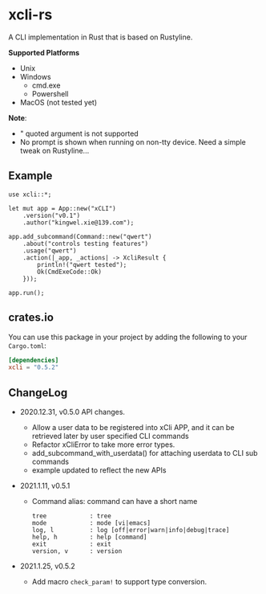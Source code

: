 # xcli-rs

A CLI implementation in Rust that is based on Rustyline.

**Supported Platforms**
* Unix
* Windows
   * cmd.exe
   * Powershell
* MacOS (not tested yet)

**Note**:
* " quoted argument is not supported
* No prompt is shown when running on non-tty device. Need a simple tweak on Rustyline...

## Example
```no_run
use xcli::*;

let mut app = App::new("xCLI")
    .version("v0.1")
    .author("kingwel.xie@139.com");

app.add_subcommand(Command::new("qwert")
    .about("controls testing features")
    .usage("qwert")
    .action(|_app, _actions| -> XcliResult {
        println!("qwert tested");
        Ok(CmdExeCode::Ok)
    }));

app.run();
```

## crates.io
You can use this package in your project by adding the following
to your `Cargo.toml`:

```toml
[dependencies]
xcli = "0.5.2"
```

## ChangeLog

- 2020.12.31, v0.5.0 API changes. 
    + Allow a user data to be registered into xCli APP, and it can be retrieved later by user specified CLI commands
    + Refactor xCliError to take more error types. 
    + add_subcommand_with_userdata() for attaching userdata to CLI sub commands
    + example updated to reflect the new APIs 

- 2021.1.11, v0.5.1
    + Command alias: command can have a short name
        ```no_run
        tree            : tree
        mode            : mode [vi|emacs]
        log, l          : log [off|error|warn|info|debug|trace]
        help, h         : help [command]
        exit            : exit
        version, v      : version
        ```
      
- 2021.1.25, v0.5.2
    + Add macro `check_param!` to support type conversion.